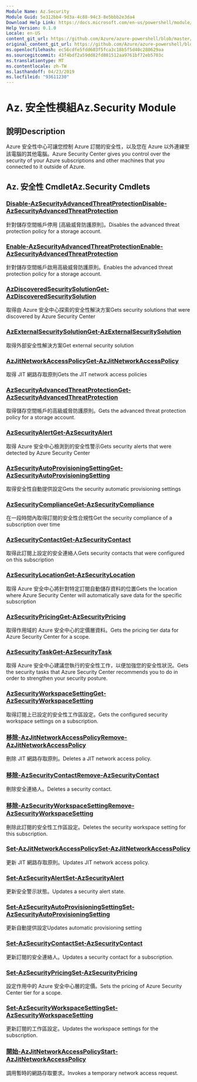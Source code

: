 ```yaml
---
Module Name: Az.Security
Module Guid: 5e312bb4-9d3a-4c88-94c3-8e5bbb2e3da4
Download Help Link: https://docs.microsoft.com/en-us/powershell/module/az.security
Help Version: 0.1.0
Locale: en-US
content_git_url: https://github.com/Azure/azure-powershell/blob/master/src/Security/Security/help/Az.Security.md
original_content_git_url: https://github.com/Azure/azure-powershell/blob/master/src/Security/Security/help/Az.Security.md
ms.openlocfilehash: ec56cdfe5fdd603f5fca3c18b5f5d40c280629aa
ms.sourcegitcommit: 43f4bdf2a59dd82fd881512aa9761bf72eb5703c
ms.translationtype: MT
ms.contentlocale: zh-TW
ms.lasthandoff: 04/23/2019
ms.locfileid: "93611230"
---
```

# <span data-ttu-id="964f7-101">Az. 安全性模組</span><span class="sxs-lookup"><span data-stu-id="964f7-101">Az.Security Module</span></span>
## <span data-ttu-id="964f7-102">說明</span><span class="sxs-lookup"><span data-stu-id="964f7-102">Description</span></span>
<span data-ttu-id="964f7-103">Azure 安全性中心可讓您控制 Azure 訂閱的安全性，以及您在 Azure 以外連線至該電腦的其他電腦。</span><span class="sxs-lookup"><span data-stu-id="964f7-103">Azure Security Center gives you control over the security of your Azure subscriptions and other machines that you connected to it outside of Azure.</span></span>

## <span data-ttu-id="964f7-104">Az. 安全性 Cmdlet</span><span class="sxs-lookup"><span data-stu-id="964f7-104">Az.Security Cmdlets</span></span>
### [<span data-ttu-id="964f7-105">Disable-AzSecurityAdvancedThreatProtection</span><span class="sxs-lookup"><span data-stu-id="964f7-105">Disable-AzSecurityAdvancedThreatProtection</span></span>](Disable-AzSecurityAdvancedThreatProtection.md)
<span data-ttu-id="964f7-106">針對儲存空間帳戶停用 [高級威脅防護原則]。</span><span class="sxs-lookup"><span data-stu-id="964f7-106">Disables the advanced threat protection policy for a storage account.</span></span>

### [<span data-ttu-id="964f7-107">Enable-AzSecurityAdvancedThreatProtection</span><span class="sxs-lookup"><span data-stu-id="964f7-107">Enable-AzSecurityAdvancedThreatProtection</span></span>](Enable-AzSecurityAdvancedThreatProtection.md)
<span data-ttu-id="964f7-108">針對儲存空間帳戶啟用高級威脅防護原則。</span><span class="sxs-lookup"><span data-stu-id="964f7-108">Enables the advanced threat protection policy for a storage account.</span></span>

### [<span data-ttu-id="964f7-109">AzDiscoveredSecuritySolution</span><span class="sxs-lookup"><span data-stu-id="964f7-109">Get-AzDiscoveredSecuritySolution</span></span>](Get-AzDiscoveredSecuritySolution.md)
<span data-ttu-id="964f7-110">取得由 Azure 安全中心探索的安全性解決方案</span><span class="sxs-lookup"><span data-stu-id="964f7-110">Gets security solutions that were discovered by Azure Security Center</span></span>

### [<span data-ttu-id="964f7-111">AzExternalSecuritySolution</span><span class="sxs-lookup"><span data-stu-id="964f7-111">Get-AzExternalSecuritySolution</span></span>](Get-AzExternalSecuritySolution.md)
<span data-ttu-id="964f7-112">取得外部安全性解決方案</span><span class="sxs-lookup"><span data-stu-id="964f7-112">Get external security solution</span></span> 

### [<span data-ttu-id="964f7-113">AzJitNetworkAccessPolicy</span><span class="sxs-lookup"><span data-stu-id="964f7-113">Get-AzJitNetworkAccessPolicy</span></span>](Get-AzJitNetworkAccessPolicy.md)
<span data-ttu-id="964f7-114">取得 JIT 網路存取原則</span><span class="sxs-lookup"><span data-stu-id="964f7-114">Gets the JIT network access policies</span></span>

### [<span data-ttu-id="964f7-115">AzSecurityAdvancedThreatProtection</span><span class="sxs-lookup"><span data-stu-id="964f7-115">Get-AzSecurityAdvancedThreatProtection</span></span>](Get-AzSecurityAdvancedThreatProtection.md)
<span data-ttu-id="964f7-116">取得儲存空間帳戶的高級威脅防護原則。</span><span class="sxs-lookup"><span data-stu-id="964f7-116">Gets the advanced threat protection policy for a storage account.</span></span>

### [<span data-ttu-id="964f7-117">AzSecurityAlert</span><span class="sxs-lookup"><span data-stu-id="964f7-117">Get-AzSecurityAlert</span></span>](Get-AzSecurityAlert.md)
<span data-ttu-id="964f7-118">取得 Azure 安全中心檢測到的安全性警示</span><span class="sxs-lookup"><span data-stu-id="964f7-118">Gets security alerts that were detected by Azure Security Center</span></span>

### [<span data-ttu-id="964f7-119">AzSecurityAutoProvisioningSetting</span><span class="sxs-lookup"><span data-stu-id="964f7-119">Get-AzSecurityAutoProvisioningSetting</span></span>](Get-AzSecurityAutoProvisioningSetting.md)
<span data-ttu-id="964f7-120">取得安全性自動提供設定</span><span class="sxs-lookup"><span data-stu-id="964f7-120">Gets the security automatic provisioning settings</span></span>

### [<span data-ttu-id="964f7-121">AzSecurityCompliance</span><span class="sxs-lookup"><span data-stu-id="964f7-121">Get-AzSecurityCompliance</span></span>](Get-AzSecurityCompliance.md)
<span data-ttu-id="964f7-122">在一段時間內取得訂閱的安全性合規性</span><span class="sxs-lookup"><span data-stu-id="964f7-122">Get the security compliance of a subscription over time</span></span>

### [<span data-ttu-id="964f7-123">AzSecurityContact</span><span class="sxs-lookup"><span data-stu-id="964f7-123">Get-AzSecurityContact</span></span>](Get-AzSecurityContact.md)
<span data-ttu-id="964f7-124">取得此訂閱上設定的安全連絡人</span><span class="sxs-lookup"><span data-stu-id="964f7-124">Gets security contacts that were configured on this subscription</span></span>

### [<span data-ttu-id="964f7-125">AzSecurityLocation</span><span class="sxs-lookup"><span data-stu-id="964f7-125">Get-AzSecurityLocation</span></span>](Get-AzSecurityLocation.md)
<span data-ttu-id="964f7-126">取得 Azure 安全中心將針對特定訂閱自動儲存資料的位置</span><span class="sxs-lookup"><span data-stu-id="964f7-126">Gets the location where Azure Security Center will automatically save data for the specific subscription</span></span>

### [<span data-ttu-id="964f7-127">AzSecurityPricing</span><span class="sxs-lookup"><span data-stu-id="964f7-127">Get-AzSecurityPricing</span></span>](Get-AzSecurityPricing.md)
<span data-ttu-id="964f7-128">取得作用域的 Azure 安全中心的定價層資料。</span><span class="sxs-lookup"><span data-stu-id="964f7-128">Gets the pricing tier data for Azure Security Center for a scope.</span></span>

### [<span data-ttu-id="964f7-129">AzSecurityTask</span><span class="sxs-lookup"><span data-stu-id="964f7-129">Get-AzSecurityTask</span></span>](Get-AzSecurityTask.md)
<span data-ttu-id="964f7-130">取得 Azure 安全中心建議您執行的安全性工作，以便加強您的安全性狀況。</span><span class="sxs-lookup"><span data-stu-id="964f7-130">Gets the security tasks that Azure Security Center recommends you to do in order to strengthen your security posture.</span></span>

### [<span data-ttu-id="964f7-131">AzSecurityWorkspaceSetting</span><span class="sxs-lookup"><span data-stu-id="964f7-131">Get-AzSecurityWorkspaceSetting</span></span>](Get-AzSecurityWorkspaceSetting.md)
<span data-ttu-id="964f7-132">取得訂閱上已設定的安全性工作區設定。</span><span class="sxs-lookup"><span data-stu-id="964f7-132">Gets the configured security workspace settings on a subscription.</span></span>

### [<span data-ttu-id="964f7-133">移除-AzJitNetworkAccessPolicy</span><span class="sxs-lookup"><span data-stu-id="964f7-133">Remove-AzJitNetworkAccessPolicy</span></span>](Remove-AzJitNetworkAccessPolicy.md)
<span data-ttu-id="964f7-134">刪除 JIT 網路存取原則。</span><span class="sxs-lookup"><span data-stu-id="964f7-134">Deletes a JIT network access policy.</span></span>

### [<span data-ttu-id="964f7-135">移除-AzSecurityContact</span><span class="sxs-lookup"><span data-stu-id="964f7-135">Remove-AzSecurityContact</span></span>](Remove-AzSecurityContact.md)
<span data-ttu-id="964f7-136">刪除安全連絡人。</span><span class="sxs-lookup"><span data-stu-id="964f7-136">Deletes a security contact.</span></span>

### [<span data-ttu-id="964f7-137">移除-AzSecurityWorkspaceSetting</span><span class="sxs-lookup"><span data-stu-id="964f7-137">Remove-AzSecurityWorkspaceSetting</span></span>](Remove-AzSecurityWorkspaceSetting.md)
<span data-ttu-id="964f7-138">刪除此訂閱的安全性工作區設定。</span><span class="sxs-lookup"><span data-stu-id="964f7-138">Deletes the security workspace setting for this subscription.</span></span>

### [<span data-ttu-id="964f7-139">Set-AzJitNetworkAccessPolicy</span><span class="sxs-lookup"><span data-stu-id="964f7-139">Set-AzJitNetworkAccessPolicy</span></span>](Set-AzJitNetworkAccessPolicy.md)
<span data-ttu-id="964f7-140">更新 JIT 網路存取原則。</span><span class="sxs-lookup"><span data-stu-id="964f7-140">Updates JIT network access policy.</span></span>

### [<span data-ttu-id="964f7-141">Set-AzSecurityAlert</span><span class="sxs-lookup"><span data-stu-id="964f7-141">Set-AzSecurityAlert</span></span>](Set-AzSecurityAlert.md)
<span data-ttu-id="964f7-142">更新安全警示狀態。</span><span class="sxs-lookup"><span data-stu-id="964f7-142">Updates a security alert state.</span></span>

### [<span data-ttu-id="964f7-143">Set-AzSecurityAutoProvisioningSetting</span><span class="sxs-lookup"><span data-stu-id="964f7-143">Set-AzSecurityAutoProvisioningSetting</span></span>](Set-AzSecurityAutoProvisioningSetting.md)
<span data-ttu-id="964f7-144">更新自動提供設定</span><span class="sxs-lookup"><span data-stu-id="964f7-144">Updates automatic provisioning setting</span></span>

### [<span data-ttu-id="964f7-145">Set-AzSecurityContact</span><span class="sxs-lookup"><span data-stu-id="964f7-145">Set-AzSecurityContact</span></span>](Set-AzSecurityContact.md)
<span data-ttu-id="964f7-146">更新訂閱的安全連絡人。</span><span class="sxs-lookup"><span data-stu-id="964f7-146">Updates a security contact for a subscription.</span></span>

### [<span data-ttu-id="964f7-147">Set-AzSecurityPricing</span><span class="sxs-lookup"><span data-stu-id="964f7-147">Set-AzSecurityPricing</span></span>](Set-AzSecurityPricing.md)
<span data-ttu-id="964f7-148">設定作用中的 Azure 安全中心層的定價。</span><span class="sxs-lookup"><span data-stu-id="964f7-148">Sets the pricing of Azure Security Center tier for a scope.</span></span>

### [<span data-ttu-id="964f7-149">Set-AzSecurityWorkspaceSetting</span><span class="sxs-lookup"><span data-stu-id="964f7-149">Set-AzSecurityWorkspaceSetting</span></span>](Set-AzSecurityWorkspaceSetting.md)
<span data-ttu-id="964f7-150">更新訂閱的工作區設定。</span><span class="sxs-lookup"><span data-stu-id="964f7-150">Updates the workspace settings for the subscription.</span></span>

### [<span data-ttu-id="964f7-151">開始-AzJitNetworkAccessPolicy</span><span class="sxs-lookup"><span data-stu-id="964f7-151">Start-AzJitNetworkAccessPolicy</span></span>](Start-AzJitNetworkAccessPolicy.md)
<span data-ttu-id="964f7-152">調用暫時的網路存取要求。</span><span class="sxs-lookup"><span data-stu-id="964f7-152">Invokes a temporary network access request.</span></span>


